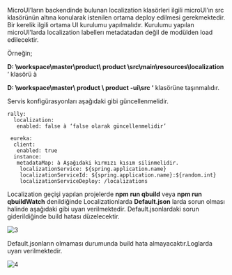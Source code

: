 MicroUI’ların backendinde bulunan localization klasörleri ilgili microUI’ın src klasörünün altına konularak istenilen ortama deploy edilmesi gerekmektedir. Bir kerelik ilgili ortama UI kurulumu yapılmalıdır. Kurulumu yapılan microUI’larda localization labellerı metadatadan değil de modülden load edilecektir.

 

Örneğin;

**D: \workspace\master\product\ product \src\main\resources\localization** ‘ klasörü à 

**D: \workspace\master\ product \ product -ui\src ‘** klasörüne taşınmalıdır.

 

Servis konfigürasyonları aşağıdaki gibi güncellenmelidir.

```
rally:
  localization:
   enabled: false à ‘false olarak güncellenmelidir’
 
 eureka:
  client:
   enabled: true
  instance:
   metadataMap: à Aşağıdaki kırmızı kısım silinmelidir.
    localizationService: ${spring.application.name}
    localizationServiceId: ${spring.application.name}:${random.int}
    localizationServiceDeploy: /localizations
```



Localization geçişi yapılan projelerde **npm run qbuild** veya **npm run qbuildWatch**  denildiğinde Localizationlarda **Default.json** larda sorun olması halinde aşağıdaki gibi uyarı verilmektedir. Default.jsonlardaki sorun giderildiğinde build hatası düzelecektir.

 ![3](https://cdn.softtech.com.tr/ngsp-quick/nemo/dev/mdImages/microuiLocalization/qbuild.png)

Default.jsonların olmaması durumunda build hata almayacaktır.Loglarda uyarı verilmektedir.

![4](https://cdn.softtech.com.tr/ngsp-quick/nemo/dev/mdImages/microuiLocalization/qbuild2.png)

<!-- NLP:Buildde localization dosyalarını nasıl çıkartabilirim|Yeni tanımladığım localizationları nasıl görebilirim|MicroUI'larda localization geçisi yapıldıktan sonra metadatada hangi konfigurasyonu yapmalıyım|Localizationları MicroUI'ların altına taşımak için ne yapmalıyım|Localization nasıl yapılır|Label hatalarında ne yapmalıyım|Localization dosyası yüzünden build patladı|Ekranda label_ hataları var|Localizationda yaptığım değişiklikler yansımıyor -->